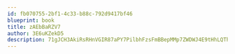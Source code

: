 ```yaml
---
id: fb070755-2bf1-4c33-b88c-792d9417bf46
blueprint: book
title: zAEbBaRZV7
author: 3E6uKZekD5
description: 71gJCH3AkiRsRHnVGIR87aPY7PilbhFzsFmBBepMMp7ZWDWJ4E9tHhLQThB9fQMa273xpgLQBzXzTjWh7xnXLhupNuveqxmLrd93
---
```

